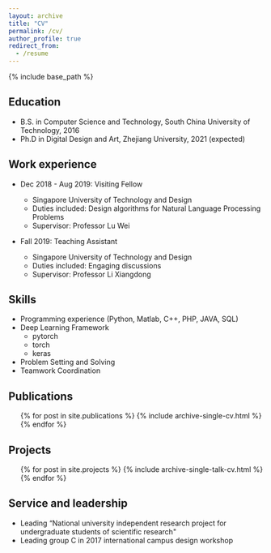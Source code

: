 ```yaml
---
layout: archive
title: "CV"
permalink: /cv/
author_profile: true
redirect_from:
  - /resume
---
```


{% include base_path %}

## Education
* B.S. in Computer Science and Technology, South China University of Technology, 2016
* Ph.D in Digital Design and Art, Zhejiang University, 2021 (expected)

## Work experience
* Dec 2018 - Aug 2019: Visiting Fellow
  * Singapore University of Technology and Design
  * Duties included: Design algorithms for Natural Language Processing Problems
  * Supervisor: Professor Lu Wei

* Fall 2019: Teaching Assistant
  * Singapore University of Technology and Design
  * Duties included: Engaging discussions
  * Supervisor: Professor Li Xiangdong
  
## Skills
* Programming experience (Python, Matlab, C++, PHP, JAVA, SQL)
* Deep Learning Framework
  * pytorch
  * torch
  * keras
* Problem Setting and Solving
* Teamwork Coordination


## Publications
  <ul>{% for post in site.publications %}
    {% include archive-single-cv.html %}
  {% endfor %}</ul>
  
## Projects
  <ul>{% for post in site.projects %}
    {% include archive-single-talk-cv.html %}
  {% endfor %}</ul>
  
  
## Service and leadership
* Leading “National university independent research project for undergraduate students of scientific research"
* Leading group C in 2017 international campus design workshop
